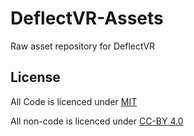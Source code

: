 # DeflectVR-Assets
Raw asset repository for DeflectVR

## License
All Code is licenced under [MIT](https://opensource.org/licenses/MIT)

All non-code is licenced under [CC-BY 4.0](https://creativecommons.org/licenses/by/4.0/)
